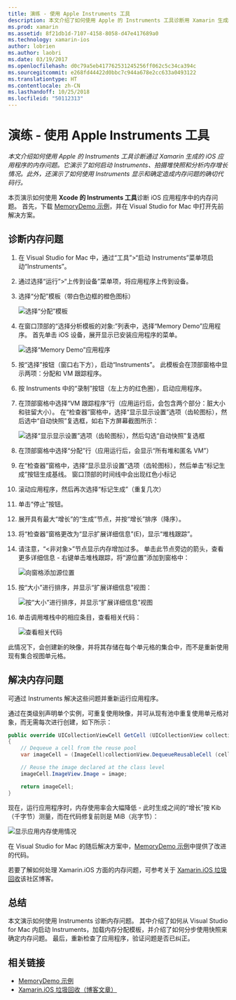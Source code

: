 ```yaml
---
title: 演练 - 使用 Apple Instruments 工具
description: 本文介绍了如何使用 Apple 的 Instruments 工具诊断用 Xamarin 生成的 iOS 应用的内存问题。 它演示了如何启动 Instruments、拍摄堆快照、分析内存增长情况等。
ms.prod: xamarin
ms.assetid: 8f21db1d-7107-4158-8058-d47e417689a0
ms.technology: xamarin-ios
author: lobrien
ms.author: laobri
ms.date: 03/19/2017
ms.openlocfilehash: d0c79a5eb417762531245256ff062c5c34ca394c
ms.sourcegitcommit: e268fd44422d0bbc7c944a678e2cc633a0493122
ms.translationtype: HT
ms.contentlocale: zh-CN
ms.lasthandoff: 10/25/2018
ms.locfileid: "50112313"
---
```

# <a name="walkthrough---using-apples-instruments-tool"></a>演练 - 使用 Apple Instruments 工具

_本文介绍如何使用 Apple 的 Instruments 工具诊断通过 Xamarin 生成的 iOS 应用程序的内存问题。它演示了如何启动 Instruments、拍摄堆快照和分析内存增长情况。此外，还演示了如何使用 Instruments 显示和确定造成内存问题的确切代码行。_

本页演示如何使用 **Xcode 的 Instruments 工具**诊断 iOS 应用程序中的内存问题。
首先，下载 [MemoryDemo 示例](https://developer.xamarin.com/samples/monotouch/Profiling/MemoryDemo/)，并在 Visual Studio for Mac 中打开先前解决方案。

## <a name="diagnosing-the-memory-issues"></a>诊断内存问题

1. 在 Visual Studio for Mac 中，通过“工具”>“启动 Instruments”菜单项启动“Instruments”。
2. 通过选择“运行”>“上传到设备”菜单项，将应用程序上传到设备。
3. 选择“分配”模板（带白色边框的橙色图标）

    ![](walkthrough-apples-instrument-images/00-allocations-tempate.png "选择“分配”模板")

4. 在窗口顶部的“选择分析模板的对象:”列表中，选择“Memory Demo”应用程序。 首先单击 iOS 设备，展开显示已安装应用程序的菜单。

    ![](walkthrough-apples-instrument-images/01-mem-demo.png "选择“Memory Demo”应用程序")

5. 按“选择”按钮（窗口右下方），启动“Instruments”。 此模板会在顶部窗格中显示两项：分配和 VM 跟踪程序。

6. 按 Instruments 中的“录制”按钮（左上方的红色圈），启动应用程序。

7. 在顶部窗格中选择“VM 跟踪程序”行（应用运行后，会包含两个部分：脏大小和驻留大小）。 在“检查器”窗格中，选择“显示显示设置”选项（齿轮图标），然后选中“自动快照”复选框，如右下方屏幕截图所示：

    ![](walkthrough-apples-instrument-images/02-auto-snapshot.png "选择“显示显示设置”选项（齿轮图标），然后勾选“自动快照”复选框")

8. 在顶部窗格中选择“分配”行（应用运行后，会显示“所有堆和匿名 VM”）
9. 在“检查器”窗格中，选择“显示显示设置”选项（齿轮图标），然后单击“标记生成”按钮生成基线。 窗口顶部的时间线中会出现红色小标记
10. 滚动应用程序，然后再次选择“标记生成”（重复几次）
11. 单击“停止”按钮。
12. 展开具有最大“增长”的“生成”节点，并按“增长”排序（降序）。
13. 将“检查器”窗格更改为“显示扩展详细信息”(E)，显示“堆栈跟踪”。

14. 请注意，“&lt;非对象>”节点显示内存增加过多。 单击此节点旁边的箭头，查看更多详细信息 - 右键单击堆栈跟踪，将“源位置”添加到窗格中：

    ![](walkthrough-apples-instrument-images/03-mem-growth.png "向窗格添加源位置")

15. 按“大小”进行排序，并显示“扩展详细信息”视图：

    ![](walkthrough-apples-instrument-images/04-extended-detail.png "按“大小”进行排序，并显示“扩展详细信息”视图")

16. 单击调用堆栈中的相应条目，查看相关代码：

    ![](walkthrough-apples-instrument-images/05-related-code.png "查看相关代码")

此情况下，会创建新的映像，并将其存储在每个单元格的集合中，而不是重新使用现有集合视图单元格。

## <a name="resolving-the-memory-issues"></a>解决内存问题

可通过 Instruments 解决这些问题并重新运行应用程序。

通过在类级别声明单个实例，可重复使用映像，并可从现有池中重复使用单元格对象，而无需每次进行创建，如下所示：

```csharp
public override UICollectionViewCell GetCell (UICollectionView collectionView, NSIndexPath indexPath)
{
    // Dequeue a cell from the reuse pool
    var imageCell = (ImageCell)collectionView.DequeueReusableCell (cellId, indexPath);

    // Reuse the image declared at the class level
    imageCell.ImageView.Image = image;

    return imageCell;
}
```

现在，运行应用程序时，内存使用率会大幅降低 - 此时生成之间的“增长”按 Kib（千字节）测量，而在代码修复前则是 MiB（兆字节）：

![](walkthrough-apples-instrument-images/06-reduced-memory.png "显示应用内存使用情况")

在 Visual Studio for Mac 的随后解决方案中，[MemoryDemo 示例](https://developer.xamarin.com/samples/monotouch/Profiling/MemoryDemo/)中提供了改进的代码。

若要了解如何处理 Xamarin.iOS 方面的内存问题，可参考关于 [Xamarin.iOS 垃圾回收](http://c-sharx.net/2015-04-27-xamarin-ios-the-garbage-collector-and-me/)该社区博客。

## <a name="summary"></a>总结

本文演示如何使用 Instruments 诊断内存问题。
其中介绍了如何从 Visual Studio for Mac 内启动 Instruments，加载内存分配模板，并介绍了如何分步使用快照来确定内存问题。
最后，重新检查了应用程序，验证问题是否已纠正。

## <a name="related-links"></a>相关链接

- [MemoryDemo 示例](https://developer.xamarin.com/samples/monotouch/Profiling/MemoryDemo/)
- [Xamarin.iOS 垃圾回收（博客文章）](http://c-sharx.net/2015-04-27-xamarin-ios-the-garbage-collector-and-me/)
